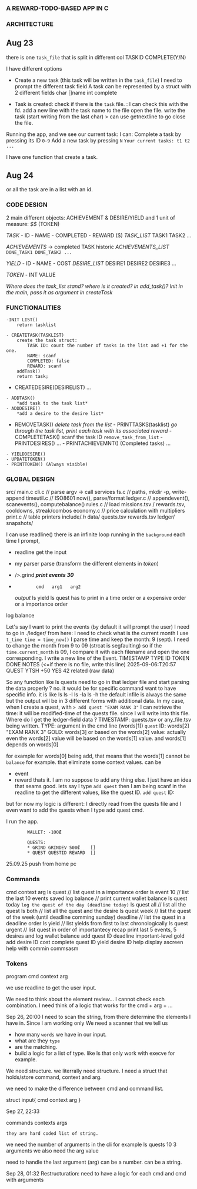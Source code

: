 ### A REWARD-TODO-BASED APP IN C

### ARCHITECTURE

Aug 23
-

there is one `task_file` that is split in different col 
TASKID  COMPLETE(Y/N)

I have different options
- Create a new task (this task will be written in the `task_file`)
    I need to prompt the different task field
    A task can be represented by a struct with 2 different fields
        char []name
        int complete

- Task is created:
    check if there is the `task` file. : I can check this with the fd.
    add a new line with the task name to the file
    open the file. write the task (start writing from the last char)
                    > can use getnextline to go
    close the file.

Running the app, and we see our current task: 
I can: Complete a task by pressing its ID `0-9`
Add a new task by pressing `N`
`Your current tasks:
    t1
    t2
    ...`

I have one function that create a task.

Aug 24
-
or all the task are in a list with an id.

### CODE DESIGN

2 main different objects:
ACHIEVEMENT & DESIRE/YIELD
and 1 unit of measure: *$$* (TOKEN)

*TASK*
    - ID
    - NAME
    - COMPLETED
    - REWARD ($)
*TASK_LIST*
    TASK1 TASK2 ...

*ACHIEVEMENTS*
    -> completed TASK historic
*ACHIEVEMENTS_LIST*
    `DONE_TASK1 DONE_TASK2 ...`

*YIELD*
    - ID
    - NAME
    - COST
*DESIRE_LIST*
    DESIRE1 DESIRE2 DESIRE3 ...

*TOKEN*
    - INT VALUE

*Where does the task_list stand? where is it created? in add_task()?*
*Init in the main, pass it as argument in createTask*

### FUNCTIONALITIES
    -INIT LIST()
        return tasklist
 
    - CREATETASK(TASKLIST)
        create the task struct:
            TASK ID: count the number of tasks in the list and +1 for the one.
            NAME: scanf
            COMPLETED: false
            REWARD: scanf
        addTask()
        return task;
   
   -  CREATEDESIRE(DESIRELIST)
        ...

    - ADDTASK()
        *add task to the task list*
    - ADDDESIRE()
        *add a desire to the desire list*
   - REMOVETASK() 
        *delete task from the list*
    - PRINTTASKS(tasklist)
        *go through the task list,*
        *print each task with its associated reward*
    - COMPLETETASK()
        scanf the task ID
        `remove_task_from_list`
    - PRINTDESIRES()
        ...
    - PRINTACHIEVEMNT() (Completed tasks)
        ...

    - YIELDDESIRE()
    - UPDATETOKEN()
    - PRINTTOKEN() (Always visible)

### GLOBAL DESIGN
src/
  main.c
  cli.c            // parse argv -> call services
  fs.c             // paths, mkdir -p, write-append
  timeutil.c       // ISO8601 now(), parse/format
  ledger.c         // appendevent(), scanevents(), computebalance()
  rules.c          // load missions.tsv / rewards.tsv, cooldowns, streak/combos
  economy.c        // price calculation with multipliers
  print.c          // table printers
include/*.h*
data/
  quests.tsv
  rewards.tsv
ledger/
snapshots/

I can use readline()
there is an infinite loop running in the `background`
each time I prompt, 
- readline get the input
- my parser parse (transform the different elements in *token*)
- />.grind ***print events 30***

-			  cmd   arg1   arg2
	*output*
ls yield
ls quest
	has to print in a time order or a expensive order or a importance order

log balance

Let's say I want to print the events (by default it will prompt the user)
I need to go in ./ledger/
from here: I need to check what is the current month
I use `t_time time = time_now()`
I parse time and keep the month: 9 (sept). I need to change the month from 9 to 09 (strcat is segfaulting)
so if the `time.current_month` is 09, I compare it with each filename and open the one corresponding. 
I write a new line of the Event.
TIMESTAMP            TYPE    ID    TOKEN   DONE   NOTES       (<=if there is no file, write this line)
2025-09-06:T20:57    QUEST   YTSH  +50     YES    42 related  (raw data) 

So any function like ls quests
need to go in that ledger file and start parsing the data properly ?
no. it would be for specific command want to have specific info.
it is like 
ls
ls -l
ls -la
ls -h
the default infile is always the same but the output will be in 3
different forms with additional data.
In my case, when I create a quest, with `> add quest "EXAM RANK 3"` I
can retrieve the time: it will be modified-time of the quests file. since I will write into this file. 
Where do I get the ledger-field data ?
TIMESTAMP: quests.tsv or any_file.tsv being written.
TYPE: argument in the cmd line (words[1]) `quest`
ID: words[2] "EXAM RANK 3"
GOLD: words[3] or based on the words[2] value:
actually even the words[2] value will be based on the words[1] value.
and words[1] depends on words[0]

for example for words[0] being add, that means that the words[1] cannot
be `balance` for example. that eliminate some context values.
can be 
- event
- reward
thats it.
I am no suppose to add any thing else.
I just have an idea that seams good. lets say I type `add quest`
then I am being scanf in the readline to get the different values, like the quest ID.
`add quest`
    ID:


but for now my logic is different: I directly read from the quests file
and I even want to add the quests when I type add quest cmd.

I run the app.

            WALLET: -100₡ 

            QUESTS:
            * GRIND GRINDEV 500₡    []
            * QUEST QUESTID REWARD  []
            

25.09.25
push from home pc

### Commands
cmd context arg
ls quest // list quest in a importance order
ls event 10 // list the last 10 events saved
log balance // print current wallet balance
ls quest today `log the quest of the day (deadline today)`
ls quest all // list all the quest
ls both // list all the quest and the desire 
ls quest week // list the quest of the week (until deadline comming sunday)
deadline // list the quest in a deadline order
ls yield // list yields from first to last chronologically
ls quest urgent // list quest in order of importantecy
recap print last 5 events, 5 desires and log wallet balance
add quest ID deadline important-level gold
add desire ID cost
complete quest ID
yield desire ID
help display ascreen help with commin commsasm


### Tokens
program
cmd
context
arg

we use readline to get the user input.


We need to think about the element review...
I cannot check each combination.
I need think of a logic that works for the cmd + arg + ...

Sep 26, 20:00
I need to scan the string, from there determine the elements I have in. 
Since I am working only
We need a scanner that we tell us 
- how many `words` we have in our input.
- what are they `type`
- are the matching.
- build a logic for a list of type. like ls that only work with execve for example.

We need structure.
we literrally need structure.
I need a struct that holds/store command, context and arg.

we need to make the difference between cmd and command list.

struct input{
	cmd
	context
	arg
}

Sep 27, 22:33

commands
contexts
args

	they are hard coded list of string.

we need the number of arguments in the cli
for example
	ls quests 10
	3 arguments
we also need the arg value

need to handle the last argument (arg) 
can be a number.
can be a string.

Sep 28, 01:32
Restructuration:
    need to have a logic for each cmd
    and cmd with arguments
